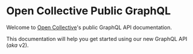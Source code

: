 # Open Collective Public GraphQL
Welcome to [Open Collective](https://opencollective.com)'s public GraphQL API documentation. 

This documentation will help you get started using our new GraphQL API (*aka* v2).